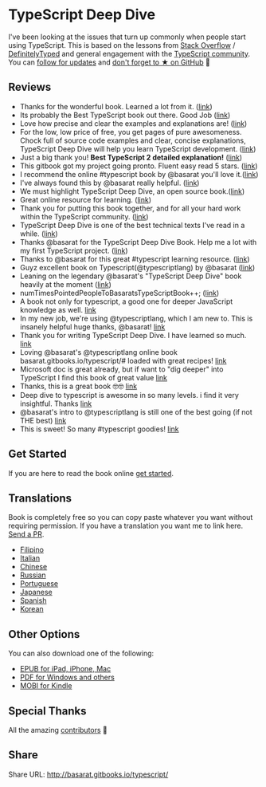 # TypeScript Deep Dive

I've been looking at the issues that turn up commonly when people start using TypeScript. This is based on the lessons from [Stack Overflow](http://stackoverflow.com/tags/typescript/topusers) / [DefinitelyTyped](https://github.com/DefinitelyTyped/) and general engagement with the [TypeScript community](https://github.com/TypeStrong/). You can [follow for updates](https://twitter.com/basarat) and [don't forget to ★ on GitHub](https://github.com/basarat/typescript-book) 🌹

## Reviews

- Thanks for the wonderful book. Learned a lot from it. ([link](https://www.gitbook.com/book/basarat/typescript/discussions/21#comment-1468279131934))
- Its probably the Best TypeScript book out there. Good Job ([link](https://twitter.com/thelondonjs/status/756419561570852864))
- Love how precise and clear the examples and explanations are! ([link](https://twitter.com/joe_mighty/status/758290957280346112))
- For the low, low price of free, you get pages of pure awesomeness. Chock full of source code examples and clear, concise explanations, TypeScript Deep Dive will help you learn TypeScript development. ([link](https://www.nativescript.org/blog/details/free-book-typescript-deep-dive))
- Just a big thank you! **Best TypeScript 2 detailed explanation!** ([link](https://www.gitbook.com/book/basarat/typescript/discussions/38))
- This gitbook got my project going pronto. Fluent easy read 5 stars. ([link](https://twitter.com/thebabellion/status/779888195559235584))
- I recommend the online #typescript book by @basarat you'll love it.([link](https://twitter.com/markpieszak/status/788099306590969860))
- I've always found this by @basarat really helpful. ([link](https://twitter.com/Brocco/status/789887640656945152))
- We must highlight TypeScript Deep Dive, an open source book.([link](https://www.siliconrepublic.com/enterprise/typescript-programming-javascript))
- Great online resource for learning. ([link](https://twitter.com/rdfuhr/status/790193307708076035))
- Thank you for putting this book together, and for all your hard work within the TypeScript community. ([link](https://github.com/basarat/typescript-book/pull/183#issuecomment-257799713))
- TypeScript Deep Dive is one of the best technical texts I've read in a while. ([link](https://twitter.com/borekb/status/794287092272599040))
- Thanks @basarat for the TypeScript Deep Dive Book. Help me a lot with my first TypeScript project. ([link](https://twitter.com/betolinck/status/797901548562960384))
- Thanks to @basarat for this great #typescript learning resource. ([link](https://twitter.com/markuse1501/status/799116176815230976))
- Guyz excellent book on Typescript(@typescriptlang) by @basarat ([link](https://twitter.com/deeinlove/status/813245965507260417))
- Leaning on the legendary @basarat's "TypeScript Deep Dive" book heavily at the moment ([link](https://twitter.com/sitapati/status/814379404956532737))
- numTimesPointedPeopleToBasaratsTypeScriptBook++; ([link](https://twitter.com/brocco/status/814227741696462848))
- A book not only for typescript, a good one for deeper JavaScript knowledge as well. [link](https://www.gitbook.com/book/basarat/typescript/discussions/59)
- In my new job, we're using @typescriptlang, which I am new to. This is insanely helpful huge thanks, @basarat! [link](https://twitter.com/netchkin/status/855339390566096896)
- Thank you for writing TypeScript Deep Dive. I have learned so much. [link](https://twitter.com/buctwbzs/status/857198618704355328?refsrc=email&s=11)
- Loving @basarat's @typescriptlang online book basarat.gitbooks.io/typescript/# loaded with great recipes! [link](https://twitter.com/ericliprandi/status/857608837309677568)
- Microsoft doc is great already, but if want to "dig deeper" into TypeScript I find this book of great value [link](https://twitter.com/caludio/status/876729910550831104)
- Thanks, this is a great book 🤓🤓 [link](https://twitter.com/jjwonmin/status/885666375548547073)
- Deep dive to typescript is awesome in so many levels. i find it very insightful. Thanks [link](https://twitter.com/orenmizr/status/891083492787970053)
- @basarat's intro to @typescriptlang is still one of the best going (if not THE best) [link](https://twitter.com/stevealee/status/953953255968698368)
- This is sweet! So many #typescript goodies! [link](https://twitter.com/pauliescanlon/status/989898852474998784)

## Get Started

If you are here to read the book online [get started](http://basarat.gitbooks.io/typescript/content/docs/getting-started.html).

## Translations

Book is completely free so you can copy paste whatever you want without requiring permission. If you have a translation you want me to link here. [Send a PR](https://github.com/basarat/typescript-book/edit/master/README.md).

- [Filipino](https://github.com/themarshann/typescript-book-fil)
- [Italian](https://github.com/TizioFittizio/typescript-book)
- [Chinese](https://github.com/jkchao/typescript-book-chinese)
- [Russian](https://github.com/etroynov/typescript-book)
- [Portuguese](https://github.com/overlineink/typescript-book)
- [Japanese](https://github.com/yohamta/typescript-book)
- [Spanish](https://github.com/melissarofman/typescript-book)
- [Korean](https://github.com/radlohead/typescript-book)

## Other Options

You can also download one of the following:

- [EPUB for iPad, iPhone, Mac](https://www.gitbook.com/download/epub/book/basarat/typescript)
- [PDF for Windows and others](https://www.gitbook.com/download/pdf/book/basarat/typescript)
- [MOBI for Kindle](https://www.gitbook.com/download/mobi/book/basarat/typescript)

## Special Thanks

All the amazing [contributors](https://github.com/basarat/typescript-book/graphs/contributors) 🌹

## Share

Share URL: http://basarat.gitbooks.io/typescript/
